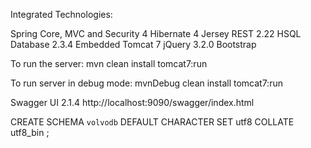 Integrated Technologies:

Spring Core, MVC and Security 4
Hibernate 4
Jersey REST 2.22
HSQL Database 2.3.4
Embedded Tomcat 7
jQuery 3.2.0
Bootstrap

To run the server:
mvn clean install tomcat7:run

To run server in debug mode:
mvnDebug clean install tomcat7:run

Swagger UI 2.1.4
http://localhost:9090/swagger/index.html

CREATE SCHEMA `volvodb` DEFAULT CHARACTER SET utf8 COLLATE utf8_bin ;

